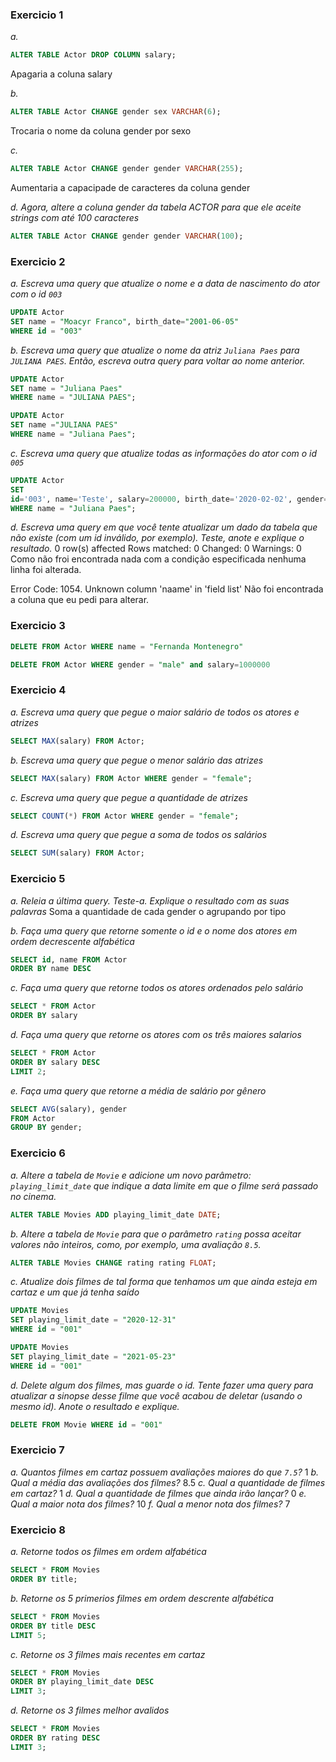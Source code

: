### Exercicio 1
*a.*
```sql
ALTER TABLE Actor DROP COLUMN salary;
```
Apagaria a coluna salary

*b.*

```sql
ALTER TABLE Actor CHANGE gender sex VARCHAR(6);
```
Trocaria o nome da coluna gender por sexo

*c.* 

```sql
ALTER TABLE Actor CHANGE gender gender VARCHAR(255);
```
Aumentaria a capacipade de caracteres da coluna gender

*d. Agora,  altere a coluna gender da tabela ACTOR para que ele aceite strings com até 100 caracteres*

```sql
ALTER TABLE Actor CHANGE gender gender VARCHAR(100);
```

### Exercicio 2

*a. Escreva uma query que atualize o nome e a data de nascimento do ator com o id `003`*
```sql
UPDATE Actor
SET name = "Moacyr Franco", birth_date="2001-06-05"
WHERE id = "003"
```

*b. Escreva uma query que atualize o nome da atriz `Juliana Paes` para `JULIANA PAES`. Então, escreva outra query para voltar ao nome anterior.*
```sql
UPDATE Actor
SET name = "Juliana Paes"
WHERE name = "JULIANA PAES";
```
```sql
UPDATE Actor
SET name ="JULIANA PAES"
WHERE name = "Juliana Paes";
```

*c. Escreva uma query que atualize todas as informações do ator com o id `005`*
```sql
UPDATE Actor
SET 
id='003', name='Teste', salary=200000, birth_date='2020-02-02', gender='male'
WHERE name = "Juliana Paes";
```

*d. Escreva uma query em que você tente atualizar um dado da tabela que não existe (com um id inválido, por exemplo). Teste, anote e explique o resultado.*
0 row(s) affected Rows matched: 0  Changed: 0  Warnings: 0
Como não froi encontrada nada com a condição especificada nenhuma linha foi alterada.

Error Code: 1054. Unknown column 'naame' in 'field list'
Não foi encontrada a coluna que eu pedi para alterar.

### Exercicio 3
```sql
DELETE FROM Actor WHERE name = "Fernanda Montenegro"
```
```sql
DELETE FROM Actor WHERE gender = "male" and salary=1000000
```

### Exercicio 4
*a. Escreva uma query que pegue o maior salário de todos os atores e atrizes*
```sql
SELECT MAX(salary) FROM Actor;
```
*b. Escreva uma query que pegue o menor salário das atrizes*
```sql
SELECT MAX(salary) FROM Actor WHERE gender = "female";
```
*c. Escreva uma query que pegue a quantidade de atrizes*
```sql
SELECT COUNT(*) FROM Actor WHERE gender = "female";
```

*d. Escreva uma query que pegue a soma de todos os salários*
```sql
SELECT SUM(salary) FROM Actor;
```

### Exercicio 5
*a. Releia a última query. Teste-a. Explique o resultado com as suas palavras*
Soma a quantidade de cada gender o agrupando por tipo

*b. Faça uma query que retorne somente o id e o nome dos atores em ordem decrescente alfabética*
```sql
SELECT id, name FROM Actor
ORDER BY name DESC
```

*c. Faça uma query que retorne todos os atores ordenados pelo salário*
```sql
SELECT * FROM Actor
ORDER BY salary
```
*d. Faça uma query que retorne os atores com os três maiores salarios*
```sql
SELECT * FROM Actor
ORDER BY salary DESC
LIMIT 2;
```

*e. Faça uma query que retorne a média de salário por gênero*
```sql
SELECT AVG(salary), gender
FROM Actor
GROUP BY gender;
```
### Exercicio 6
*a. Altere a tabela de `Movie` e adicione um novo parâmetro: `playing_limit_date` que indique a data limite em que o filme será passado no cinema.* 
```sql
ALTER TABLE Movies ADD playing_limit_date DATE;
```
*b. Altere a tabela de `Movie` para que o parâmetro `rating` possa aceitar valores não inteiros, como, por exemplo, uma avaliação `8.5`.*
```sql
ALTER TABLE Movies CHANGE rating rating FLOAT;
```
*c. Atualize dois filmes de tal forma que tenhamos um que ainda esteja em cartaz e um que já tenha saído*
```sql
UPDATE Movies
SET	playing_limit_date = "2020-12-31"
WHERE id = "001"

UPDATE Movies
SET	playing_limit_date = "2021-05-23"
WHERE id = "001"
```
*d. Delete algum dos filmes, mas guarde o id. Tente fazer uma query para atualizar a sinopse desse filme que você acabou de deletar (usando o mesmo id). Anote o resultado e explique.*
```sql
DELETE FROM Movie WHERE id = "001"
```
### Exercicio 7
*a. Quantos filmes em cartaz possuem avaliações maiores do que `7.5`?*
1
*b. Qual a média das avaliações dos filmes?*
8.5
*c. Qual a quantidade de filmes em cartaz?*
1
*d. Qual a quantidade de filmes que ainda irão lançar?*
0
*e. Qual a maior nota dos filmes?*
10
*f. Qual a menor nota dos filmes?*
7
### Exercicio 8

*a. Retorne todos os filmes em ordem alfabética*
```sql
SELECT * FROM Movies 
ORDER BY title;
```
*b. Retorne os 5 primerios filmes em ordem descrente alfabética* 
```sql
SELECT * FROM Movies 
ORDER BY title DESC
LIMIT 5;
```
*c. Retorne os 3 filmes mais recentes em cartaz*
```sql
SELECT * FROM Movies 
ORDER BY playing_limit_date DESC
LIMIT 3;
```
*d. Retorne os 3 filmes melhor avalidos*
```sql
SELECT * FROM Movies 
ORDER BY rating DESC
LIMIT 3;
```